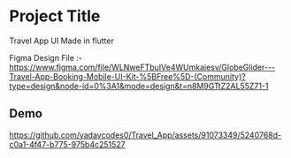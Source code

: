 
# Project Title

Travel App UI Made in flutter

Figma Design File :- https://www.figma.com/file/WLNweFTbuIVe4WUmkaiesv/GlobeGlider---Travel-App-Booking-Mobile-UI-Kit-%5BFree%5D-(Community)?type=design&node-id=0%3A1&mode=design&t=n8M9GTtZ2AL55Z71-1


## Demo

https://github.com/yadavcodes0/Travel_App/assets/91073349/5240768d-c0a1-4f47-b775-975b4c251527

